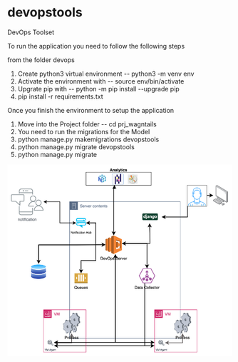 # devopstools
DevOps Toolset

To run the application you need to follow the following steps

from the folder devops

1. Create python3 virtual environment -- python3 -m venv env
2. Activate the environment with -- source env/bin/activate
3. Upgrate pip with -- python -m pip install --upgrade pip
4. pip install -r requirements.txt

Once you finish the environment to setup the application

1. Move into the Project folder -- cd prj_wagntails
2. You need to run the migrations for the Model
3. python manage.py makemigrations devopstools
4. python manage.py migrate devopstools
5. python manage.py migrate

![This is an image](docs/Architecture.png)


